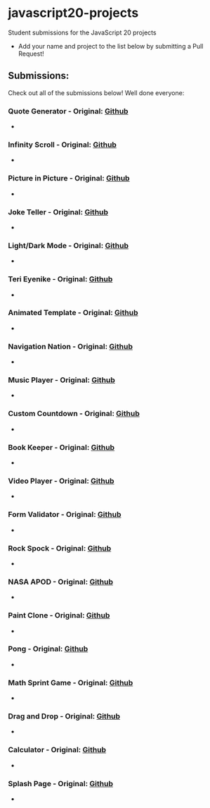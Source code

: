 # javascript20-projects
Student submissions for the JavaScript 20 projects

- Add your name and project to the list below by submitting a Pull Request!


## Submissions:
Check out all of the submissions below! Well done everyone:

### Quote Generator - Original: [Github](https://github.com/JacintoDesign/quote-generator)

*


### Infinity Scroll - Original: [Github](https://github.com/JacintoDesign/infinite-scroll)

*


### Picture in Picture - Original: [Github](https://github.com/JacintoDesign/picture-in-picture)

*


### Joke Teller - Original: [Github](https://github.com/JacintoDesign/joke-teller/)

*


### Light/Dark Mode - Original: [Github](https://github.com/JacintoDesign/light-dark-mode)

*


### Teri Eyenike - Original: [Github](https://github.com/Terieyenike/Reefit)

*


### Animated Template - Original: [Github](https://github.com/JacintoDesign/animated-template)

*


### Navigation Nation - Original: [Github](https://github.com/JacintoDesign/animated-navigation)

*


### Music Player - Original: [Github](https://github.com/JacintoDesign/music-player)

*


### Custom Countdown - Original: [Github](https://github.com/JacintoDesign/custom-countdown)

*


### Book Keeper - Original: [Github](https://github.com/JacintoDesign/bookmark-app)

*


### Video Player - Original: [Github](https://github.com/JacintoDesign/video-player)

*


### Form Validator - Original: [Github](https://github.com/JacintoDesign/form-validation)

*


### Rock Spock - Original: [Github](https://github.com/JacintoDesign/spock-rock-game)

*


### NASA APOD - Original: [Github](https://github.com/JacintoDesign/nasa-api-pictures)

*


### Paint Clone - Original: [Github](https://github.com/JacintoDesign/paint-clone)

*


### Pong - Original: [Github](https://github.com/JacintoDesign/pong-clone)

*


### Math Sprint Game - Original: [Github](https://github.com/JacintoDesign/math-sprint-game)

*


### Drag and Drop - Original: [Github](https://github.com/JacintoDesign/drag-and-drop)

*


### Calculator - Original: [Github](https://github.com/JacintoDesign/calculator)

*


### Splash Page - Original: [Github](https://github.com/JacintoDesign/splash-page)

*



